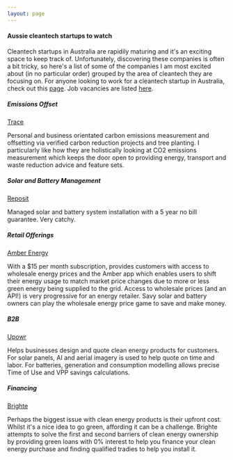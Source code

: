 ```yaml
---
layout: page
---
```


#### Aussie cleantech startups to watch

Cleantech startups in Australia are rapidily maturing and it's an exciting space to keep track of.
Unfortunately, discovering these companies is often a bit tricky, so here's a list of some of the companies I am most
excited about (in no particular order) grouped by the area of cleantech they are focusing on. For anyone looking to
work for a cleantech startup in Australia, check out this [page][6]. Job vacancies are listed [here][7].

##### Emissions Offset

[Trace][1]

Personal and business orientated carbon emissions measurement and offsetting via verified carbon reduction projects
and tree planting. I particularly like how they are holistically looking at CO2 emissions measurement which keeps the
door open to providing energy, transport and waste reduction advice and feature sets.

##### Solar and Battery Management

[Reposit][2]

Managed solar and battery system installation with a 5 year no bill guarantee. Very catchy.

##### Retail Offerings

[Amber Energy][3]

With a $15 per month subscription, provides customers with access to wholesale energy prices and the Amber app which
enables users to shift their energy usage to match market price changes due to more or less green energy being supplied
to the grid. Access to wholesale prices (and an API!) is very progressive for an energy retailer. Savy solar and battery
owners can play the wholesale energy price game to save and make money.

##### B2B

[Upowr][4]

Helps businesses design and quote clean energy products for customers. For solar panels, AI and aerial imagery is used
to help quote on time and labor. For batteries, generation and consumption modelling allows precise Time of Use and VPP
savings calculations.

##### Financing

[Brighte][5]

Perhaps the biggest issue with clean energy products is their upfront cost. Whilst it's a nice idea to go green,
affording it can be a challenge. Brighte attempts to solve the first and second barriers of clean energy ownership
by providing green loans with 0% interest to help you finance your clean energy purchase and finding qualified tradies
to help you install it.

[1]: https://www.our-trace.com/
[2]: https://www.repositpower.com/
[3]: https://www.amber.com.au/
[4]: https://upowr.co/
[5]: https://brighte.com.au/
[6]: https://www.climatesalad.com/climate-tech-companies-in-australia
[7]: https://www.climatesalad.com/jobs-in-climate-tech-australia
